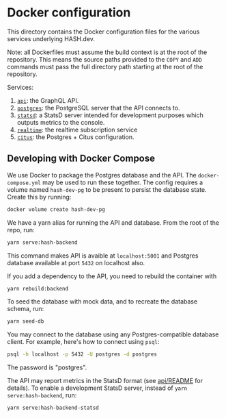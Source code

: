 # Docker configuration

This directory contains the Docker configuration files for the various services
underlying HASH.dev.

Note: all Dockerfiles must assume the build context is at the root of the
repository. This means the source paths provided to the `COPY` and `ADD`
commands must pass the full directory path starting at the root of the
repository.

Services:

1.  [`api`](./api): the GraphQL API.
1.  [`postgres`](./postgres): the PostgreSQL server that the API connects to.
1.  [`statsd`](./statsd): a StatsD server intended for development purposes
    which outputs metrics to the console.
1.  [`realtime`](./realtime): the realtime subscription service
1.  [`citus`](./citus): the Postgres + Citus configuration.

## Developing with Docker Compose

We use Docker to package the Postgres database and the API. The
`docker-compose.yml` may be used to run these together. The config requires a
volume named `hash-dev-pg` to be present to persist the database state. Create
this by running:

```sh
docker volume create hash-dev-pg
```

We have a yarn alias for running the API and database. From the root of the
repo, run:

```sh
yarn serve:hash-backend
```

This command makes API is avaible at `localhost:5001` and Postgres database
available at port `5432` on localhost also.

If you add a dependency to the API, you need to rebuild the container with

```sh
yarn rebuild:backend
```

To seed the database with mock data, and to recreate the database schema, run:

```sh
yarn seed-db
```

You may connect to the database using any Postgres-compatible database client.
For example, here's how to connect using `psql`:

```sh
psql -h localhost -p 5432 -U postgres -d postgres
```

The password is "postgres".

The API may report metrics in the StatsD format (see [api/README](../packages/hash/api/README.md) for details).
To enable a development StatsD server, instead of `yarn serve:hash-backend`,
run:

```sh
yarn serve:hash-backend-statsd
```
